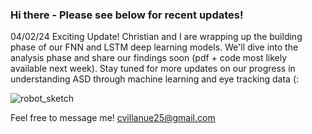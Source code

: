 ### Hi there - Please see below for recent updates!

04/02/24 Exciting Update! Christian and I are wrapping up the building phase of our FNN and LSTM deep learning models. We'll dive into the analysis phase and share our findings soon (pdf + code most likely available next week). Stay tuned for more updates on our progress in understanding ASD through machine learning and eye tracking data (:

![robot_sketch](https://github.com/cvillanue/cvillanue/assets/100804248/e12d62ac-44b1-4785-9bdb-6f566161e877)


Feel free to message me! cvillanue25@gmail.com

